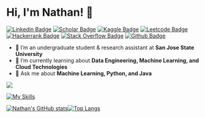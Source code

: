 # Hi, I'm Nathan! 👋

[![Linkedin Badge](https://img.shields.io/badge/LinkedIn-blue?style=flat&logo=linkedin&labelColor=blue)](https://www.linkedin.com/in/nathan-yee/)
[![Scholar Badge](https://img.shields.io/badge/-Google%20Scholar-red?style=flat&logo=Google&logoColor=white)](https://scholar.google.com/citations?user=KIdpIqkAAAAJ&hl=en)
[![Kaggle Badge](https://img.shields.io/badge/Kaggle-20BEFF?style=flat&logo=Kaggle&logoColor=white)](https://www.kaggle.com/nathancyee)
[![Leetcode Badge](https://img.shields.io/badge/-LeetCode-FFA116?style=flat&logo=LeetCode&logoColor=black)](https://leetcode.com/nyee/)
[![Hackerrank Badge](https://img.shields.io/badge/-Hackerrank-2EC866?style=flat&logo=HackerRank&logoColor=white)](https://www.hackerrank.com/nathanyee)
[![Stack Overflow Badge](https://img.shields.io/badge/Stack_Overflow-FE7A16?style=flat&logo=stack-overflow&logoColor=white)](https://stackoverflow.com/users/7147272/nathan-y)
[![Github Badge](https://img.shields.io/github/followers/NathanCYee?style=social)](https://github.com/NathanCYee)
- 🔭 I’m an undergraduate student & research assistant at **San Jose State University**
- 🌱 I’m currently learning about **Data Engineering, Machine Learning, and Cloud Technologies**
- 💬 Ask me about **Machine Learning, Python, and Java**

[![](https://visitcount.itsvg.in/api?id=NathanCYee&label=Profile%20Views&color=1&icon=6&pretty=true)](https://visitcount.itsvg.in)

[![My Skills](https://skillicons.dev/icons?i=python,java,pytorch,tensorflow,flask,postgres,mysql,sqlite,aws,docker,linux,github,jenkins,maven,idea)](https://skillicons.dev)

[![Nathan's GitHub stats](https://github-readme-stats.vercel.app/api?username=NathanCYee)](https://github.com/anuraghazra/github-readme-stats)[![Top Langs](https://github-readme-stats.vercel.app/api/top-langs/?username=NathanCYee&langs_count=3)](https://github.com/anuraghazra/github-readme-stats)


